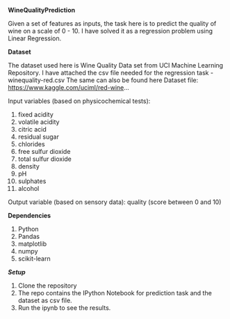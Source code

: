 **WineQualityPrediction**

Given a set of features as inputs, the task here is to predict the quality of wine on a scale of 0 - 10. I have solved it as a regression problem using Linear Regression.

**Dataset**

The dataset used here is Wine Quality Data set from UCI Machine Learning Repository. I have attached the csv file needed for the regression task - winequality-red.csv The same can also be found here Dataset file: https://www.kaggle.com/uciml/red-wine...

Input variables (based on physicochemical tests):

1. fixed acidity
2. volatile acidity
3. citric acid
4. residual sugar
5. chlorides
6. free sulfur dioxide
7. total sulfur dioxide
8. density
9. pH
10. sulphates
11. alcohol

Output variable (based on sensory data): quality (score between 0 and 10)

**Dependencies**

1. Python
2. Pandas
3. matplotlib
4. numpy
5. scikit-learn

***Setup***

1. Clone the repository
2. The repo contains the IPython Notebook for prediction task and the dataset as csv file.
3. Run the ipynb to see the results.

